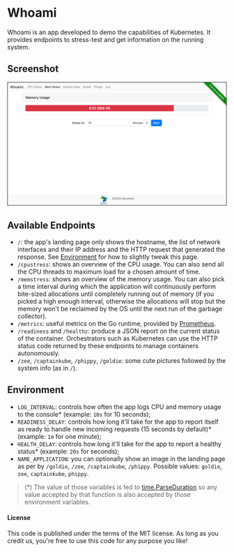 # Whoami

Whoami is an app developed to demo the capabilities of Kubernetes. It provides
endpoints to stress-test and get information on the running system.

## Screenshot

![Preview](static/images/preview.png)

## Available Endpoints

- `/`: the app's landing page only shows the hostname, the list of network
  interfaces and their IP address and the HTTP request that generated the
  response. See [Environment](#Environment) for how to slightly tweak this
  page.
- `/cpustress`: shows an overview of the CPU usage. You can also send all the
  CPU threads to maximum load for a chosen amount of time.
- `/memstress`: shows an overview of the memory usage. You can also pick a time
  interval during which the application will continuously perform bite-sized
  allocations until completely running out of memory (if you picked a high
  enough interval, otherwise the allocations will stop but the memory won't be
  reclaimed by the OS until the next run of the garbage collector).
- `/metrics`: useful metrics on the Go runtime, provided by
  [Prometheus](https://prometheus.io/).
- `/readiness` and `/healthz`: produce a JSON report on the current status of
  the container. Orchestrators such as Kubernetes can use the HTTP status code
  returned by these endpoints to manage containers autonomously.
- `/zee`, `/captainkube`, `/phippy`, `/goldie`: some cute pictures followed by
  the system info (as in `/`).

## Environment
- `LOG_INTERVAL`: controls how often the app logs CPU and memory usage to the
  console\* (example: `10s` for 10 seconds);
- `READINESS_DELAY`: controls how long it'll take for the app to report itself
  as ready to handle new incoming requests (15 seconds by default)\* (example:
  `1m` for one minute);
- `HEALTH_DELAY`: controls how long it'll take for the app to report a healthy
  status\* (example: `20s` for seconds);
- `NAME_APPLICATION`: you can optionally show an image in the landing page as
  per by `/goldie`, `/zee`, `/captainkube`, `/phippy`.  Possible values:
  `goldie`, `zee`, `captainkube`, `phippy`.

> (*) The value of those variables is fed to
> [time.ParseDuration](https://pkg.go.dev/time#ParseDuration) so any value
> accepted by that function is also accepted by those environment variables.

#### License
This code is published under the terms of the MIT license. As long as you
credit us, you're free to use this code for any purpose you like!
